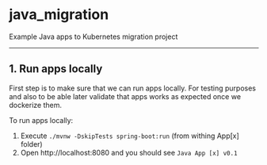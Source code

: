 # java_migration
Example Java apps to Kubernetes migration project

---

## 1. Run apps locally

First step is to make sure that we can run apps locally. For testing purposes and also to be able later validate that apps works as expected once we dockerize them.

To run apps locally:

1. Execute `./mvnw -DskipTests spring-boot:run` (from withing App[x] folder)
2. Open http://localhost:8080 and you should see `Java App [x] v0.1`
